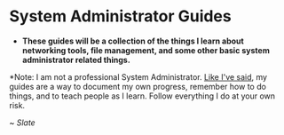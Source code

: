 # System Administrator Guides

- **These guides will be a collection of the things I learn about networking tools, file management, and some other basic system administrator related things.**

*Note: I am not a professional System Administrator. [Like I've said](../README.md), my guides are a way to document my own progress, remember how to do things, and to teach people as I learn. Follow everything I do at your own risk.

~ *Slate*